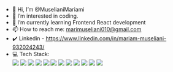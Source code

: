 - 👋 Hi, I’m @MuselianiMariami
- 👀 I’m interested in coding.
- 🌱 I’m currently learning Frontend React development
- 📫 How to reach me: marimuseliani010@gmail.com
- ✔️ Linkedin - https://www.linkedin.com/in/mariam-museliani-932024243/
- 💻 Tech Stack:
  <br/>
  <a> <img src="https://camo.githubusercontent.com/73abb414541e9bd06c02e9fd230682111ff9f16c76a20db7499deb450c71a559/68747470733a2f2f696d672e736869656c64732e696f2f62616467652f4a6176615363726970742d2532334637444631452e7376673f7374796c653d666f722d7468652d6261646765266c6f676f3d6a617661736372697074266c6f676f436f6c6f723d626c61636b"/> <a/>
  <a> <img src="https://camo.githubusercontent.com/0798f3154dc1835afc2293d882b4ffd4655a1fab6c18c418f65b8e3c53bb7999/68747470733a2f2f696d672e736869656c64732e696f2f62616467652f48544d4c352d2532334533344632362e7376673f7374796c653d666f722d7468652d6261646765266c6f676f3d68746d6c35266c6f676f436f6c6f723d7768697465"/> <a/>
   <a> <img src="https://camo.githubusercontent.com/3e655a70b25de562651c173ce2d0d79c2bfa7ca35a354e72e4989e53f1e24b3b/68747470733a2f2f696d672e736869656c64732e696f2f62616467652f435353332d2532333135373242362e7376673f7374796c653d666f722d7468652d6261646765266c6f676f3d63737333266c6f676f436f6c6f723d7768697465"/> <a/>
    <a> <img src="https://camo.githubusercontent.com/b4a5bfe19c6d8b22196922e5c90a58b9d156302950b6462ca5728fab80dcbed1/68747470733a2f2f696d672e736869656c64732e696f2f62616467652f444f4d2d2532334637444631452e7376673f7374796c653d666f722d7468652d6261646765"/> <a/>
     <a> <img src="https://camo.githubusercontent.com/04a703b78f2fe224cc6a70007e7e229c3029188f1381830ad94fab137501f8ce/68747470733a2f2f696d672e736869656c64732e696f2f62616467652f534353532d2532334343363639392e7376673f7374796c653d666f722d7468652d6261646765"/> <a/>
      <a> <img src="https://camo.githubusercontent.com/97eaa7130d242bb2d8f640e214f1d9b2cc5f1d1e839967bcca373eb250005a87/68747470733a2f2f696d672e736869656c64732e696f2f62616467652f426f6f7473747261702d2532333536334437432e7376673f7374796c653d666f722d7468652d6261646765266c6f676f3d626f6f747374726170266c6f676f436f6c6f723d7768697465"/> <a/>
       <a> <img src="https://camo.githubusercontent.com/ee2311b6cc0b7b9283c0c7cfc2736fb2da90393e0082065a9ed3798f6152f46f/68747470733a2f2f696d672e736869656c64732e696f2f62616467652f547970655363726970742d2532333331373843362e7376673f7374796c653d666f722d7468652d6261646765266c6f676f3d74797065736372697074266c6f676f436f6c6f723d7768697465"/> <a/>
       <a> <img src="https://camo.githubusercontent.com/8e7588c3e56942ff393e505278677c5475134050d084646f52892da948c80991/68747470733a2f2f696d672e736869656c64732e696f2f62616467652f4769742d2532334630353033322e7376673f7374796c653d666f722d7468652d6261646765266c6f676f3d676974266c6f676f436f6c6f723d7768697465"/> <a/>
       <a> <img src="https://camo.githubusercontent.com/373c44ef7faab5622e92d2f131438171ed762d121eb4f103ac4dc1ddee0a4e60/68747470733a2f2f696d672e736869656c64732e696f2f62616467652f52656163742d2532333631444146422e7376673f7374796c653d666f722d7468652d6261646765266c6f676f3d7265616374266c6f676f436f6c6f723d7768697465"/> <a/>
       <a> <img src="https://camo.githubusercontent.com/2637dc24b12eff90e7b4a0ff6f742363205bb6eb1359459194334daa0f1bda07/68747470733a2f2f696d672e736869656c64732e696f2f62616467652f6e706d2d2532334342333833372e7376673f7374796c653d666f722d7468652d6261646765266c6f676f3d6e706d"/> <a/>
       <a> <img src="https://camo.githubusercontent.com/212e530f11fa4db15ed781c8108c26edf59dcac108c30cf92056ed24d4f72067/68747470733a2f2f696d672e736869656c64732e696f2f62616467652f56697375616c25323053747564696f253230436f64652d2532333030374143432e7376673f7374796c653d666f722d7468652d6261646765266c6f676f3d76697375616c25323073747564696f253230636f6465266c6f676f436f6c6f723d7768697465"/> <a/>
       <a> <img src="https://camo.githubusercontent.com/40917e309e15411a74fd04919c599e12ff966ab20d33feac131a9d0e94cbc390/68747470733a2f2f696d672e736869656c64732e696f2f62616467652f4e6578742e6a732d2532333631444146422e7376673f7374796c653d666f722d7468652d6261646765266c6f676f3d6e6578742e6a73266c6f676f436f6c6f723d7768697465"/> <a/>
 
       
